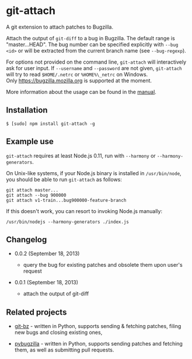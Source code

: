 git-attach
==========

A git extension to attach patches to Bugzilla.

Attach the output of `git-diff` to a bug in Bugzilla.  The default range is 
"master...HEAD".  The bug number can be specified explicitly with `--bug <id>` 
or will be extracted from the current branch name (see `--bug-regexp`).

For options not provided on the command line, `git-attach` will interactively 
ask for user input.  If `--username` and `--password` are not given, 
`git-attach` will try to read `$HOME/.netrc` or `%HOME%\_netrc` on Windows.  
Only https://bugzilla.mozilla.org is supported at the moment.

More information about the usage can be found in the [manual][].

[manual]: https://github.com/stasm/git-attach/blob/master/man/doc.md


## Installation

    $ [sudo] npm install git-attach -g


## Example use

`git-attach` requires at least Node.js 0.11, run with `--harmony` or 
`--harmony-generators`.

On Unix-like systems, if your Node.js binary is installed in `/usr/bin/node`, 
you should be able to run `git-attach` as follows:

    git attach master...
    git attach --bug 900000
    git attach v1-train...bug900000-feature-branch

If this doesn't work, you can resort to invoking Node.js manually:

    /usr/bin/nodejs --harmony-generators ./index.js

## Changelog

 - 0.0.2 (September 18, 2013)

   - query the bug for existing patches and obsolete them upon user's request

 - 0.0.1 (September 18, 2013)

   - attach the output of git-diff


## Related projects

 - [git-bz][] - written in Python, supports sending & fetching patches, filing 
   new bugs and closing existing ones,

 - [pybugzilla][] - written in Python, supports sending patches and fetching 
   them, as well as submitting pull requests.

[git-bz]: http://git.fishsoup.net/cgit/git-bz/tree/git-bz.txt
[pybugzilla]: https://github.com/toolness/pybugzilla
